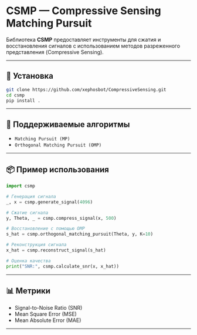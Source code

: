 # CSMP — Compressive Sensing Matching Pursuit

Библиотека **CSMP** предоставляет инструменты для сжатия и восстановления сигналов с использованием методов разреженного представления (Compressive Sensing).

---

## 🚀 Установка

```bash
git clone https://github.com/xephosbot/CompressiveSensing.git
cd csmp
pip install .
```

---

## 🧠 Поддерживаемые алгоритмы

- `Matching Pursuit (MP)`
- `Orthogonal Matching Pursuit (OMP)`

---

## 📦 Пример использования

```python
import csmp

# Генерация сигнала
_, x = csmp.generate_signal(4096)

# Сжатие сигнала
y, Theta, _ = csmp.compress_signal(x, 500)

# Восстановление с помощью OMP
s_hat = csmp.orthogonal_matching_pursuit(Theta, y, K=10)

# Реконструкция сигнала
x_hat = csmp.reconstruct_signal(s_hat)

# Оценка качества
print("SNR:", csmp.calculate_snr(x, x_hat))
```

---

## 📊 Метрики

- Signal-to-Noise Ratio (SNR)
- Mean Square Error (MSE)
- Mean Absolute Error (MAE)

---
